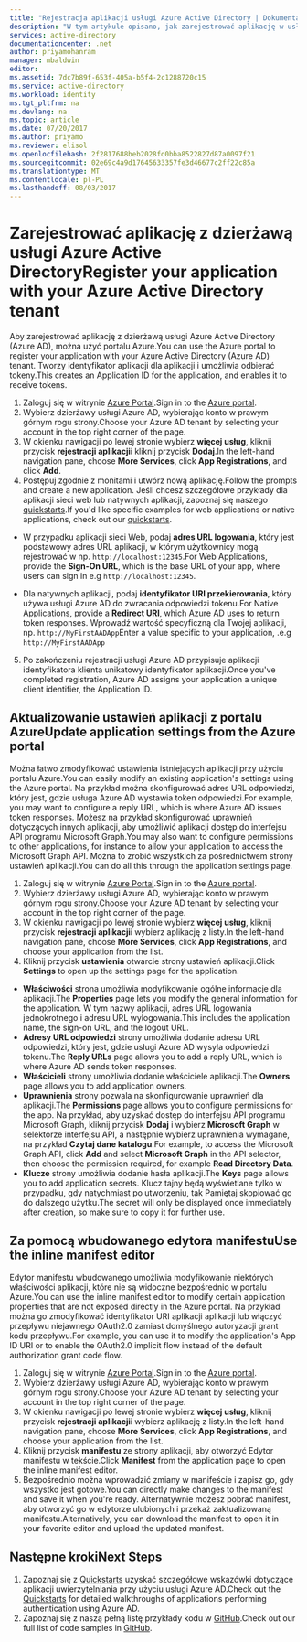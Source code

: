 ```yaml
---
title: "Rejestracja aplikacji usługi Azure Active Directory | Dokumentacja firmy Microsoft"
description: "W tym artykule opisano, jak zarejestrować aplikację w usłudze Azure Active Directory za pomocą portalu Azure"
services: active-directory
documentationcenter: .net
author: priyamohanram
manager: mbaldwin
editor: 
ms.assetid: 7dc7b89f-653f-405a-b5f4-2c1288720c15
ms.service: active-directory
ms.workload: identity
ms.tgt_pltfrm: na
ms.devlang: na
ms.topic: article
ms.date: 07/20/2017
ms.author: priyamo
ms.reviewer: elisol
ms.openlocfilehash: 2f2817688beb2028fd0bba8522827d87a0097f21
ms.sourcegitcommit: 02e69c4a9d17645633357fe3d46677c2ff22c85a
ms.translationtype: MT
ms.contentlocale: pl-PL
ms.lasthandoff: 08/03/2017
---
```

# <a name="register-your-application-with-your-azure-active-directory-tenant"></a><span data-ttu-id="8d72d-103">Zarejestrować aplikację z dzierżawą usługi Azure Active Directory</span><span class="sxs-lookup"><span data-stu-id="8d72d-103">Register your application with your Azure Active Directory tenant</span></span>

<span data-ttu-id="8d72d-104">Aby zarejestrować aplikację z dzierżawą usługi Azure Active Directory (Azure AD), można użyć portalu Azure.</span><span class="sxs-lookup"><span data-stu-id="8d72d-104">You can use the Azure portal to register your application with your Azure Active Directory (Azure AD) tenant.</span></span> <span data-ttu-id="8d72d-105">Tworzy identyfikator aplikacji dla aplikacji i umożliwia odbierać tokeny.</span><span class="sxs-lookup"><span data-stu-id="8d72d-105">This creates an Application ID for the application, and enables it to receive tokens.</span></span>

1. <span data-ttu-id="8d72d-106">Zaloguj się w witrynie [Azure Portal](https://portal.azure.com).</span><span class="sxs-lookup"><span data-stu-id="8d72d-106">Sign in to the [Azure portal](https://portal.azure.com).</span></span>
2. <span data-ttu-id="8d72d-107">Wybierz dzierżawy usługi Azure AD, wybierając konto w prawym górnym rogu strony.</span><span class="sxs-lookup"><span data-stu-id="8d72d-107">Choose your Azure AD tenant by selecting your account in the top right corner of the page.</span></span>
3. <span data-ttu-id="8d72d-108">W okienku nawigacji po lewej stronie wybierz **więcej usług**, kliknij przycisk **rejestracji aplikacji**i kliknij przycisk **Dodaj**.</span><span class="sxs-lookup"><span data-stu-id="8d72d-108">In the left-hand navigation pane, choose **More Services**, click **App Registrations**, and click **Add**.</span></span>
4. <span data-ttu-id="8d72d-109">Postępuj zgodnie z monitami i utwórz nową aplikację.</span><span class="sxs-lookup"><span data-stu-id="8d72d-109">Follow the prompts and create a new application.</span></span> <span data-ttu-id="8d72d-110">Jeśli chcesz szczegółowe przykłady dla aplikacji sieci web lub natywnych aplikacji, zapoznaj się naszego [quickstarts](active-directory-developers-guide.md).</span><span class="sxs-lookup"><span data-stu-id="8d72d-110">If you'd like specific examples for web applications or native applications, check out our [quickstarts](active-directory-developers-guide.md).</span></span>
  * <span data-ttu-id="8d72d-111">W przypadku aplikacji sieci Web, podaj **adres URL logowania**, który jest podstawowy adres URL aplikacji, w którym użytkownicy mogą rejestrować w np. `http://localhost:12345`.</span><span class="sxs-lookup"><span data-stu-id="8d72d-111">For Web Applications, provide the **Sign-On URL**, which is the base URL of your app, where users can sign in e.g `http://localhost:12345`.</span></span>
<!--TODO: add once App ID URI is configurable: The **App ID URI** is a unique identifier for your application. The convention is to use `https://<tenant-domain>/<app-name>`, e.g. `https://contoso.onmicrosoft.com/my-first-aad-app`-->
  * <span data-ttu-id="8d72d-112">Dla natywnych aplikacji, podaj **identyfikator URI przekierowania**, który używa usługi Azure AD do zwracania odpowiedzi tokenu.</span><span class="sxs-lookup"><span data-stu-id="8d72d-112">For Native Applications, provide a **Redirect URI**, which Azure AD uses to return token responses.</span></span> <span data-ttu-id="8d72d-113">Wprowadź wartość specyficzną dla Twojej aplikacji, np. `http://MyFirstAADApp`</span><span class="sxs-lookup"><span data-stu-id="8d72d-113">Enter a value specific to your application, .e.g `http://MyFirstAADApp`</span></span>
5. <span data-ttu-id="8d72d-114">Po zakończeniu rejestracji usługi Azure AD przypisuje aplikacji identyfikatora klienta unikatowy identyfikator aplikacji.</span><span class="sxs-lookup"><span data-stu-id="8d72d-114">Once you've completed registration, Azure AD assigns your application a unique client identifier, the Application ID.</span></span>

## <a name="update-application-settings-from-the-azure-portal"></a><span data-ttu-id="8d72d-115">Aktualizowanie ustawień aplikacji z portalu Azure</span><span class="sxs-lookup"><span data-stu-id="8d72d-115">Update application settings from the Azure portal</span></span>

<span data-ttu-id="8d72d-116">Można łatwo zmodyfikować ustawienia istniejących aplikacji przy użyciu portalu Azure.</span><span class="sxs-lookup"><span data-stu-id="8d72d-116">You can easily modify an existing application's settings using the Azure portal.</span></span> <span data-ttu-id="8d72d-117">Na przykład można skonfigurować adres URL odpowiedzi, który jest, gdzie usługa Azure AD wystawia token odpowiedzi.</span><span class="sxs-lookup"><span data-stu-id="8d72d-117">For example, you may want to configure a reply URL, which is where Azure AD issues token responses.</span></span> <span data-ttu-id="8d72d-118">Możesz na przykład skonfigurować uprawnień dotyczących innych aplikacji, aby umożliwić aplikacji dostęp do interfejsu API programu Microsoft Graph.</span><span class="sxs-lookup"><span data-stu-id="8d72d-118">You may also want to configure permissions to other applications, for instance to allow your application to access the Microsoft Graph API.</span></span> <span data-ttu-id="8d72d-119">Można to zrobić wszystkich za pośrednictwem strony ustawień aplikacji.</span><span class="sxs-lookup"><span data-stu-id="8d72d-119">You can do all this through the application settings page.</span></span>

1. <span data-ttu-id="8d72d-120">Zaloguj się w witrynie [Azure Portal](https://portal.azure.com).</span><span class="sxs-lookup"><span data-stu-id="8d72d-120">Sign in to the [Azure portal](https://portal.azure.com).</span></span>
2. <span data-ttu-id="8d72d-121">Wybierz dzierżawy usługi Azure AD, wybierając konto w prawym górnym rogu strony.</span><span class="sxs-lookup"><span data-stu-id="8d72d-121">Choose your Azure AD tenant by selecting your account in the top right corner of the page.</span></span>
3. <span data-ttu-id="8d72d-122">W okienku nawigacji po lewej stronie wybierz **więcej usług**, kliknij przycisk **rejestracji aplikacji**i wybierz aplikację z listy.</span><span class="sxs-lookup"><span data-stu-id="8d72d-122">In the left-hand navigation pane, choose **More Services**, click **App Registrations**, and choose your application from the list.</span></span>
4. <span data-ttu-id="8d72d-123">Kliknij przycisk **ustawienia** otwarcie strony ustawień aplikacji.</span><span class="sxs-lookup"><span data-stu-id="8d72d-123">Click **Settings** to open up the settings page for the application.</span></span>
  * <span data-ttu-id="8d72d-124">**Właściwości** strona umożliwia modyfikowanie ogólne informacje dla aplikacji.</span><span class="sxs-lookup"><span data-stu-id="8d72d-124">The **Properties** page lets you modify the general information for the application.</span></span> <span data-ttu-id="8d72d-125">W tym nazwy aplikacji, adres URL logowania jednokrotnego i adresu URL wylogowania.</span><span class="sxs-lookup"><span data-stu-id="8d72d-125">This includes the application name, the sign-on URL, and the logout URL.</span></span>
  * <span data-ttu-id="8d72d-126">**Adresy URL odpowiedzi** strony umożliwia dodanie adresu URL odpowiedzi, który jest, gdzie usługi Azure AD wysyła odpowiedzi tokenu.</span><span class="sxs-lookup"><span data-stu-id="8d72d-126">The **Reply URLs** page allows you to add a reply URL, which is where Azure AD sends token responses.</span></span>
  * <span data-ttu-id="8d72d-127">**Właścicieli** strony umożliwia dodanie właściciele aplikacji.</span><span class="sxs-lookup"><span data-stu-id="8d72d-127">The **Owners** page allows you to add application owners.</span></span>
  * <span data-ttu-id="8d72d-128">**Uprawnienia** strony pozwala na skonfigurowanie uprawnień dla aplikacji.</span><span class="sxs-lookup"><span data-stu-id="8d72d-128">The **Permissions** page allows you to configure permissions for the app.</span></span> <span data-ttu-id="8d72d-129">Na przykład, aby uzyskać dostęp do interfejsu API programu Microsoft Graph, kliknij przycisk **Dodaj** i wybierz **Microsoft Graph** w selektorze interfejsu API, a następnie wybierz uprawnienia wymagane, na przykład **Czytaj dane katalogu**.</span><span class="sxs-lookup"><span data-stu-id="8d72d-129">For example, to access the Microsoft Graph API, click **Add** and select **Microsoft Graph** in the API selector, then choose the permission required, for example **Read Directory Data**.</span></span>
  * <span data-ttu-id="8d72d-130">**Klucze** strony umożliwia dodanie hasła aplikacji.</span><span class="sxs-lookup"><span data-stu-id="8d72d-130">The **Keys** page allows you to add application secrets.</span></span> <span data-ttu-id="8d72d-131">Klucz tajny będą wyświetlane tylko w przypadku, gdy natychmiast po utworzeniu, tak Pamiętaj skopiować go do dalszego użytku.</span><span class="sxs-lookup"><span data-stu-id="8d72d-131">The secret will only be displayed once immediately after creation, so make sure to copy it for further use.</span></span>

## <a name="use-the-inline-manifest-editor"></a><span data-ttu-id="8d72d-132">Za pomocą wbudowanego edytora manifestu</span><span class="sxs-lookup"><span data-stu-id="8d72d-132">Use the inline manifest editor</span></span>

<span data-ttu-id="8d72d-133">Edytor manifestu wbudowanego umożliwia modyfikowanie niektórych właściwości aplikacji, które nie są widoczne bezpośrednio w portalu Azure.</span><span class="sxs-lookup"><span data-stu-id="8d72d-133">You can use the inline manifest editor to modify certain application properties that are not exposed directly in the Azure portal.</span></span> <span data-ttu-id="8d72d-134">Na przykład można go zmodyfikować identyfikator URI aplikacji aplikacji lub włączyć przepływu niejawnego OAuth2.0 zamiast domyślnego autoryzacji grant kodu przepływu.</span><span class="sxs-lookup"><span data-stu-id="8d72d-134">For example, you can use it to modify the application's App ID URI or to enable the OAuth2.0 implicit flow instead of the default authorization grant code flow.</span></span>

1. <span data-ttu-id="8d72d-135">Zaloguj się w witrynie [Azure Portal](https://portal.azure.com).</span><span class="sxs-lookup"><span data-stu-id="8d72d-135">Sign in to the [Azure portal](https://portal.azure.com).</span></span>
2. <span data-ttu-id="8d72d-136">Wybierz dzierżawy usługi Azure AD, wybierając konto w prawym górnym rogu strony.</span><span class="sxs-lookup"><span data-stu-id="8d72d-136">Choose your Azure AD tenant by selecting your account in the top right corner of the page.</span></span>
3. <span data-ttu-id="8d72d-137">W okienku nawigacji po lewej stronie wybierz **więcej usług**, kliknij przycisk **rejestracji aplikacji**i wybierz aplikację z listy.</span><span class="sxs-lookup"><span data-stu-id="8d72d-137">In the left-hand navigation pane, choose **More Services**, click **App Registrations**, and choose your application from the list.</span></span>
4. <span data-ttu-id="8d72d-138">Kliknij przycisk **manifestu** ze strony aplikacji, aby otworzyć Edytor manifestu w tekście.</span><span class="sxs-lookup"><span data-stu-id="8d72d-138">Click **Manifest** from the application page to open the inline manifest editor.</span></span>
5. <span data-ttu-id="8d72d-139">Bezpośrednio można wprowadzić zmiany w manifeście i zapisz go, gdy wszystko jest gotowe.</span><span class="sxs-lookup"><span data-stu-id="8d72d-139">You can directly make changes to the manifest and save it when you're ready.</span></span> <span data-ttu-id="8d72d-140">Alternatywnie możesz pobrać manifest, aby otworzyć go w edytorze ulubionych i przekaż zaktualizowaną manifestu.</span><span class="sxs-lookup"><span data-stu-id="8d72d-140">Alternatively, you can download the manifest to open it in your favorite editor and upload the updated manifest.</span></span>

## <a name="next-steps"></a><span data-ttu-id="8d72d-141">Następne kroki</span><span class="sxs-lookup"><span data-stu-id="8d72d-141">Next Steps</span></span>

1. <span data-ttu-id="8d72d-142">Zapoznaj się z [Quickstarts](active-directory-developers-guide.md) uzyskać szczegółowe wskazówki dotyczące aplikacji uwierzytelniania przy użyciu usługi Azure AD.</span><span class="sxs-lookup"><span data-stu-id="8d72d-142">Check out the [Quickstarts](active-directory-developers-guide.md) for detailed walkthroughs of applications performing authentication using Azure AD.</span></span>
2. <span data-ttu-id="8d72d-143">Zapoznaj się z naszą pełną listę przykłady kodu w [GitHub](https://github.com/azure-samples).</span><span class="sxs-lookup"><span data-stu-id="8d72d-143">Check out our full list of code samples in [GitHub](https://github.com/azure-samples).</span></span>
